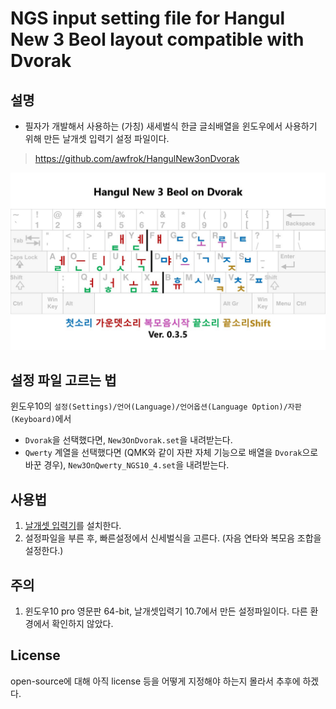 # NGS input setting file for Hangul New 3 Beol layout compatible with Dvorak


 ## 설명

- 필자가 개발해서 사용하는 (가칭) 새세벌식 한글 글쇠배열을 윈도우에서 사용하기 위해 만든 날개셋 입력기 설정 파일이다.

> https://github.com/awfrok/HangulNew3onDvorak

![](https://github.com/awfrok/HangulNew3BeolOnDvorak/blob/master/HangulNew3BeolOnDvorak.jpg?raw=true)

## 설정 파일 고르는 법
윈도우10의 `설정(Settings)/언어(Language)/언어옵션(Language Option)/자판(Keyboard)`에서
- `Dvorak`을 선택했다면, `New3OnDvorak.set`을 내려받는다. 
- `Qwerty` 계열을 선택했다면 (QMK와 같이 자판 자체 기능으로 배열을 `Dvorak`으로 바꾼 경우), `New3OnQwerty_NGS10_4.set`을 내려받는다.
 
## 사용법

1. [날개셋 입력기](http://moogi.new21.org/ngs_download.htm)를 설치한다.
2. 설정파일을 부른 후, 빠른설정에서 신세벌식을 고른다. (자음 연타와 복모음 조합을 설정한다.)



## 주의

1. 윈도우10 pro 영문판 64-bit, 날개셋입력기 10.7에서 만든 설정파일이다. 다른 환경에서 확인하지 않았다.

## License

open-source에 대해 아직 license 등을 어떻게 지정해야 하는지 몰라서 추후에 하겠다.



